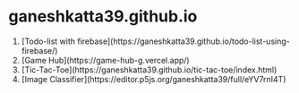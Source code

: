 # ganeshkatta39.github.io

<ol>
  <li>[Todo-list with firebase](https://ganeshkatta39.github.io/todo-list-using-firebase/)</li>
  <li>[Game Hub](https://game-hub-g.vercel.app/)</li>
  <li>[Tic-Tac-Toe](https://ganeshkatta39.github.io/tic-tac-toe/index.html)</li>
  <li>[Image Classifier](https://editor.p5js.org/ganeshkatta39/full/eYV7rnI4T)</li>

</ol>
